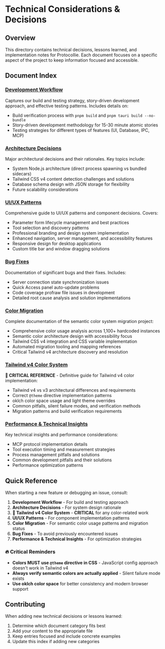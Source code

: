 # Technical Considerations & Decisions

## Overview
This directory contains technical decisions, lessons learned, and implementation notes for Protocollie. Each document focuses on a specific aspect of the project to keep information focused and accessible.

## Document Index

### [Development Workflow](./technical_considerations/development_workflow.md)
Captures our build and testing strategy, story-driven development approach, and effective testing patterns. Includes details on:
- Build verification process with `pnpm build` and `pnpm tauri build --no-bundle`
- Story-driven development methodology for 15-30 minute atomic stories
- Testing strategies for different types of features (UI, Database, IPC, MCP)

### [Architecture Decisions](./technical_considerations/architecture_decisions.md)
Major architectural decisions and their rationales. Key topics include:
- System Node.js architecture (direct process spawning vs bundled sidecars)
- Tailwind CSS v4 content detection challenges and solutions
- Database schema design with JSON storage for flexibility
- Future scalability considerations

### [UI/UX Patterns](./technical_considerations/ui_ux_patterns.md)
Comprehensive guide to UI/UX patterns and component decisions. Covers:
- Parameter form lifecycle management and best practices
- Tool selection and discovery patterns
- Professional branding and design system implementation
- Enhanced navigation, server management, and accessibility features
- Responsive design for desktop applications
- Custom title bar and window dragging solutions

### [Bug Fixes](./technical_considerations/bug_fixes.md)
Documentation of significant bugs and their fixes. Includes:
- Server connection state synchronization issues
- Quick Access panel auto-update problems
- Code coverage profraw file issues in development
- Detailed root cause analysis and solution implementations

### [Color Migration](./technical_considerations/color_migration.md)
Complete documentation of the semantic color system migration project:
- Comprehensive color usage analysis across 1,100+ hardcoded instances
- Semantic color architecture design with accessibility focus
- Tailwind CSS v4 integration and CSS variable implementation
- Automated migration tooling and mapping references
- Critical Tailwind v4 architecture discovery and resolution

### [Tailwind v4 Color System](./technical_considerations/tailwind_v4_color_system.md)
**🚨 CRITICAL REFERENCE** - Definitive guide for Tailwind v4 color implementation:
- Tailwind v4 vs v3 architectural differences and requirements
- Correct `@theme` directive implementation patterns
- oklch color space usage and light theme overrides
- Common pitfalls, silent failure modes, and verification methods
- Migration patterns and build verification requirements

### [Performance & Technical Insights](./technical_considerations/performance_technical_insights.md)
Key technical insights and performance considerations:
- MCP protocol implementation details
- Tool execution timing and measurement strategies
- Process management pitfalls and solutions
- Common development pitfalls and their solutions
- Performance optimization patterns

## Quick Reference

When starting a new feature or debugging an issue, consult:
1. **Development Workflow** - For build and testing approach
2. **Architecture Decisions** - For system design rationale
3. **🚨 Tailwind v4 Color System** - **CRITICAL** for any color-related work
4. **UI/UX Patterns** - For component implementation patterns
5. **Color Migration** - For semantic color usage patterns and migration status
6. **Bug Fixes** - To avoid previously encountered issues
7. **Performance & Technical Insights** - For optimization strategies

### 🔥 Critical Reminders
- **Colors MUST use `@theme` directive in CSS** - JavaScript config approach doesn't work in Tailwind v4
- **Always verify semantic colors are actually applied** - Silent failure mode exists
- **Use oklch color space** for better consistency and modern browser support

## Contributing

When adding new technical decisions or lessons learned:
1. Determine which document category fits best
2. Add your content to the appropriate file
3. Keep entries focused and include concrete examples
4. Update this index if adding new categories
